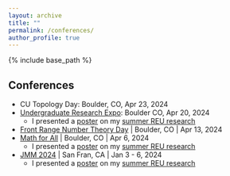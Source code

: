 ```yaml
---
layout: archive
title: ""
permalink: /conferences/
author_profile: true
---
```


{% include base_path %}

## Conferences
* CU Topology Day: Boulder, CO, Apr 23, 2024
* <a href = "https://calendar.colorado.edu/event/undergraduate-research-expo">Undergraduate Research Expo</a>: Boulder CO, Apr 20, 2024
  * I presented a [poster](/files/Poster.pdf) on my <a href="https://clydekertzer.com/papers/">summer REU research</a>
* <a href="https://sites.google.com/view/frontrangenumbertheoryday/home?authuser=0">Front Range Number Theory Day</a> &#124; Boulder, CO &#124; Apr 13, 2024
* <a href="https://sites.google.com/view/mathforallnola/satellite-conference/boulder-co?authuser=0">Math for All</a> &#124; Boulder, CO &#124; Apr 6, 2024
  * I presented a [poster](/files/Poster.pdf) on my <a href="https://clydekertzer.com/papers/">summer REU research</a>
* <a href="https://meetings.ams.org/math/jmm2024/meetingapp.cgi/Paper/28472">JMM 2024</a> &#124; San Fran, CA &#124; Jan 3 - 6, 2024
  * I presented a [poster](/files/Poster.pdf) on my <a href="https://clydekertzer.com/papers/">summer REU research</a>


